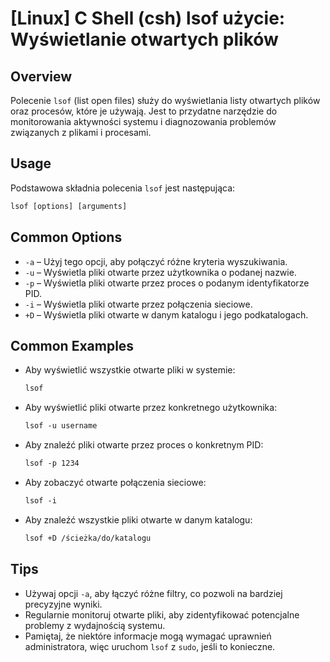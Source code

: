 # [Linux] C Shell (csh) lsof użycie: Wyświetlanie otwartych plików

## Overview
Polecenie `lsof` (list open files) służy do wyświetlania listy otwartych plików oraz procesów, które je używają. Jest to przydatne narzędzie do monitorowania aktywności systemu i diagnozowania problemów związanych z plikami i procesami.

## Usage
Podstawowa składnia polecenia `lsof` jest następująca:

```csh
lsof [options] [arguments]
```

## Common Options
- `-a` – Użyj tego opcji, aby połączyć różne kryteria wyszukiwania.
- `-u` – Wyświetla pliki otwarte przez użytkownika o podanej nazwie.
- `-p` – Wyświetla pliki otwarte przez proces o podanym identyfikatorze PID.
- `-i` – Wyświetla pliki otwarte przez połączenia sieciowe.
- `+D` – Wyświetla pliki otwarte w danym katalogu i jego podkatalogach.

## Common Examples
- Aby wyświetlić wszystkie otwarte pliki w systemie:
  ```csh
  lsof
  ```

- Aby wyświetlić pliki otwarte przez konkretnego użytkownika:
  ```csh
  lsof -u username
  ```

- Aby znaleźć pliki otwarte przez proces o konkretnym PID:
  ```csh
  lsof -p 1234
  ```

- Aby zobaczyć otwarte połączenia sieciowe:
  ```csh
  lsof -i
  ```

- Aby znaleźć wszystkie pliki otwarte w danym katalogu:
  ```csh
  lsof +D /ścieżka/do/katalogu
  ```

## Tips
- Używaj opcji `-a`, aby łączyć różne filtry, co pozwoli na bardziej precyzyjne wyniki.
- Regularnie monitoruj otwarte pliki, aby zidentyfikować potencjalne problemy z wydajnością systemu.
- Pamiętaj, że niektóre informacje mogą wymagać uprawnień administratora, więc uruchom `lsof` z `sudo`, jeśli to konieczne.